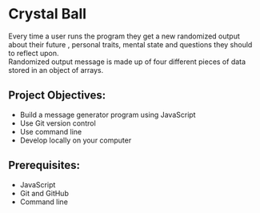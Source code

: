 # Crystal Ball
Every time a user runs the program they get a new randomized output about their future , personal traits, mental state and questions they should to reflect upon.  
Randomized output message is made up of four different pieces of data stored in an object of arrays.

## Project Objectives:
+ Build a message generator program using JavaScript
+ Use Git version control
+ Use command line
+ Develop locally on your computer

## Prerequisites:
+ JavaScript
+ Git and GitHub
+ Command line